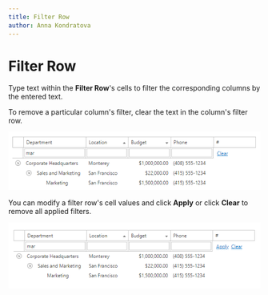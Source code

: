 ```yaml
---
title: Filter Row
author: Anna Kondratova
---
```


# Filter Row
Type text within the **Filter Row**'s cells to filter the corresponding columns by the entered text.

To remove a particular column's filter, clear the text in the column's filter row. 

![TreeList_AutoFilterRow](../../../images/tree-list-filter-row-auto.png)



You can modify a filter row's cell values and click **Apply** or click **Clear** to remove all applied filters.

![TreeList-FilterRowApply](../../../images/tree-list-filter-row-apply.png)